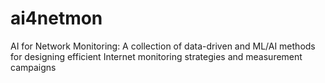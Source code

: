 # ai4netmon
AI for Network Monitoring: A collection of data-driven and ML/AI methods for designing efficient Internet monitoring strategies and measurement campaigns
